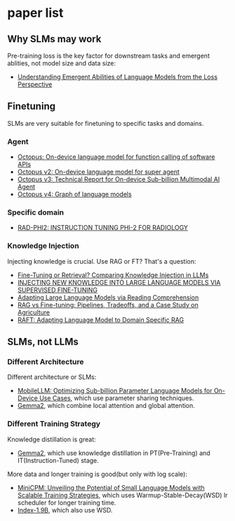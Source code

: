 # paper list

## Why SLMs may work
Pre-training loss is the key factor for downstream tasks and emergent ablities, not model size and data size:
+ [Understanding Emergent Abilities of Language Models from the Loss Perspective](https://arxiv.org/abs/2403.15796)

## Finetuning
SLMs are very suitable for finetuning to specific tasks and domains.

### Agent
+ [Octopus: On-device language model for function calling of software APIs](https://arxiv.org/pdf/2404.01549)
+ [Octopus v2: On-device language model for super agent](https://arxiv.org/pdf/2404.01744)
+ [Octopus v3: Technical Report for On-device Sub-billion Multimodal AI Agent](https://arxiv.org/pdf/2404.11459)
+ [Octopus v4: Graph of language models](https://arxiv.org/pdf/2404.19296)

### Specific domain
+ [RAD-PHI2: INSTRUCTION TUNING PHI-2 FOR RADIOLOGY](https://arxiv.org/pdf/2403.09725)

### Knowledge Injection
Injecting knowledge is crucial. Use RAG or FT? That's a question:
+ [Fine-Tuning or Retrieval? Comparing Knowledge Injection in LLMs](https://arxiv.org/pdf/2312.05934)
+ [INJECTING NEW KNOWLEDGE INTO LARGE LANGUAGE MODELS VIA SUPERVISED FINE-TUNING](https://arxiv.org/pdf/2404.00213)
+ [Adapting Large Language Models via Reading Comprehension](https://arxiv.org/pdf/2309.09530)
+ [RAG vs Fine-tuning: Pipelines, Tradeoffs, and a Case Study on Agriculture](https://arxiv.org/abs/2401.08406)
+ [RAFT: Adapting Language Model to Domain Specific RAG](https://arxiv.org/abs/2403.10131)

## SLMs, not LLMs
### Different Architecture
Different architecture or SLMs:
+ [MobileLLM: Optimizing Sub-billion Parameter Language Models for On-Device Use Cases](https://arxiv.org/pdf/2402.14905), which use parameter sharing techniques.
+ [Gemma2](https://storage.googleapis.com/deepmind-media/gemma/gemma-2-report.pdf), which combine local attention and global attention.

### Different Training Strategy
Knowledge distillation is great:
+ [Gemma2](https://storage.googleapis.com/deepmind-media/gemma/gemma-2-report.pdf), which use knowledge distillation in PT(Pre-Training) and IT(Instruction-Tuned) stage.

More data and longer training is good(but only with log scale):
+ [MiniCPM: Unveiling the Potential of Small Language Models with Scalable Training Strategies](https://arxiv.org/abs/2404.06395), which uses Warmup-Stable-Decay(WSD) lr scheduler for longer training time.
+ [Index-1.9B](https://github.com/bilibili/Index-1.9B/blob/main/Index-1.9B%20%E6%8A%80%E6%9C%AF%E6%8A%A5%E5%91%8A.pdf), which also use WSD.
